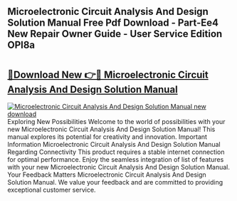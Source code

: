 ## Microelectronic Circuit Analysis And Design Solution Manual Free Pdf Download - Part-Ee4 New Repair Owner Guide - User Service Edition OPI8a

# <h2><a href="http://bc5475.oget.top/?id=Microelectronic+Circuit+Analysis+And+Design+Solution+Manual">🔗Download New 👉🔴 Microelectronic Circuit Analysis And Design Solution Manual</a></h2>

[![Microelectronic Circuit Analysis And Design Solution Manual new download](https://i.imgur.com/5g1atiW.png)](http://bc5475.oget.top/?id=Microelectronic+Circuit+Analysis+And+Design+Solution+Manual)
Exploring New Possibilities Welcome to the world of possibilities with your new Microelectronic Circuit Analysis And Design Solution Manual! This manual explores its potential for creativity and innovation. Important Information Microelectronic Circuit Analysis And Design Solution Manual Regarding Connectivity This product requires a stable internet connection for optimal performance. Enjoy the seamless integration of list of features with your new Microelectronic Circuit Analysis And Design Solution Manual. Your Feedback Matters Microelectronic Circuit Analysis And Design Solution Manual. We value your feedback and are committed to providing exceptional customer service.
